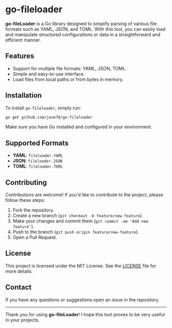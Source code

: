 # go-fileloader

**go-fileLoader** is a Go library designed to simplify parsing of various file formats such as YAML, JSON, and TOML. With this tool, you can easily load and manipulate structured configurations or data in a straightforward and efficient manner.

## Features

- Support for multiple file formats: YAML, JSON, TOML.
- Simple and easy-to-use interface.
- Load files from local paths or from bytes in memory.

## Installation

To install `go-fileloader`, simply run:

```bash
go get github.com/jose78/go-fileloader
```

Make sure you have Go installed and configured in your environment.



## Supported Formats

- **YAML**: `fileloader.YAML`
- **JSON**: `fileloader.JSON`
- **TOML**: `fileloader.TOML`


## Contributing

Contributions are welcome! If you'd like to contribute to the project, please follow these steps:

1. Fork the repository.
2. Create a new branch (`git checkout -b feature/new-feature`).
3. Make your changes and commit them (`git commit -am 'Add new feature'`).
4. Push to the branch (`git push origin feature/new-feature`).
5. Open a Pull Request.

## License

This project is licensed under the MIT License. See the [LICENSE](LICENSE) file for more details.

## Contact

If you have any questions or suggestions open an issue in the repository.

---

Thank you for using **go-fileLoader**! I hope this tool proves to be very useful in your projects.
